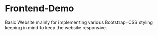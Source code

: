# Frontend-Demo
Basic Website mainly for implementing various Bootstrap+CSS styling keeping in mind to keep the website responsive.

